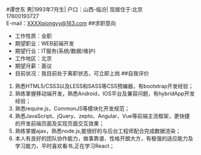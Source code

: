 #谭世东
男|1993年7月生| 户口：山西-临汾| 现居住于:北京      
17600193727   
E-mail：XXXXqiongyy@163.com
##求职意向
* 工作性质：全职
* 期望职业：WEB前端开发
* 期望行业：IT服务(系统/数据/维护)
* 工作地区：北京
* 期望月薪：面议
* 目前状况：我目前处于离职状态，可立即上岗
##自我评价
1. 熟悉HTML5/CSS3以及LESS和SASS等CSS预编器，有bootstrap开发经验；
2. 熟练掌握移动端开发，熟悉Android，IOS平台及兼容问题，有hybridApp开发经验；
3. 熟悉require.js，CommonJS等模块化开发规范；
4. 熟悉JavaScript、jQuery、zepto、Angular、Vue等前端主流框架，更快捷的开发前端页面及实现页面交互效果；
5. 熟练掌握ajax，熟悉node.js,能很好的与后台工程师配合完成数据渲染；
6. 本人有良好的团队协作能力，做事靠谱、性格开朗大方，有极强的适应能力及学习能力，平时喜欢看书,正在学习React；
